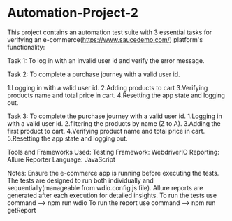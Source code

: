 # Automation-Project-2

This project contains an automation test suite with 3 essential tasks for verifying an e-commerce(https://www.saucedemo.com/) platform's functionality:

Task 1: 
To log in with an invalid user id and verify the error message.

Task 2:
To complete a purchase journey with a valid user id.

1.Logging in with a valid user id.
2.Adding products to cart
3.Verifying products name and total price in cart.
4.Resetting the app state and logging out.

Task 3:
To complete the purchase journey with a valid user id.
1.Logging in with a valid user id.
2.filtering the products by name (Z to A).
3.Adding the first product to cart.
4.Verifying product name and total price in cart.
5.Resetting the app state and logging out.

Tools and Frameworks Used:
Testing Framework: WebdriverIO
Reporting: Allure Reporter
Language: JavaScript

Notes:
Ensure the e-commerce app is running before executing the tests.
The tests are designed to run both individually and sequentially(manageable from wdio.config.js file).
Allure reports are generated after each execution for detailed insights.
To run the tests use command --> npm run wdio
To run the report use command --> npm run getReport


